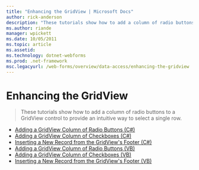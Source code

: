 ```yaml
---
title: "Enhancing the GridView | Microsoft Docs"
author: rick-anderson
description: "These tutorials show how to add a column of radio buttons to a GridView control to provide an intuitive way to select a single row."
ms.author: riande
manager: wpickett
ms.date: 10/05/2011
ms.topic: article
ms.assetid: 
ms.technology: dotnet-webforms
ms.prod: .net-framework
msc.legacyurl: /web-forms/overview/data-access/enhancing-the-gridview
---
```

Enhancing the GridView
====================
> These tutorials show how to add a column of radio buttons to a GridView control to provide an intuitive way to select a single row.


- [Adding a GridView Column of Radio Buttons (C#)](adding-a-gridview-column-of-radio-buttons-cs.md)
- [Adding a GridView Column of Checkboxes (C#)](adding-a-gridview-column-of-checkboxes-cs.md)
- [Inserting a New Record from the GridView's Footer (C#)](inserting-a-new-record-from-the-gridview-s-footer-cs.md)
- [Adding a GridView Column of Radio Buttons (VB)](adding-a-gridview-column-of-radio-buttons-vb.md)
- [Adding a GridView Column of Checkboxes (VB)](adding-a-gridview-column-of-checkboxes-vb.md)
- [Inserting a New Record from the GridView's Footer (VB)](inserting-a-new-record-from-the-gridview-s-footer-vb.md)